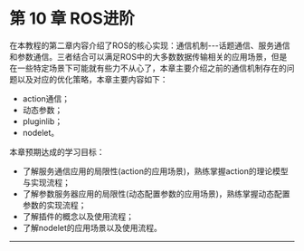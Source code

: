 # 第 10 章 ROS进阶

在本教程的第二章内容介绍了ROS的核心实现：通信机制---话题通信、服务通信和参数通信。三者结合可以满足ROS中的大多数数据传输相关的应用场景，但是在一些特定场景下可能就有些力不从心了，本章主要介绍之前的通信机制存在的问题以及对应的优化策略，本章主要内容如下：

- action通信；
- 动态参数；
- pluginlib；
- nodelet。

本章预期达成的学习目标：

- 了解服务通信应用的局限性(action的应用场景)，熟练掌握action的理论模型与实现流程；
- 了解参数服务器应用的局限性(动态配置参数的应用场景)，熟练掌握动态配置参数的实现流程；
- 了解插件的概念以及使用流程；
- 了解nodelet的应用场景以及使用流程。

---